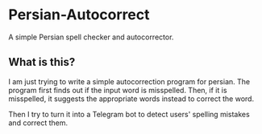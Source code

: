 # Persian-Autocorrect
A simple Persian spell checker and autocorrector.

## What is this?
I am just trying to write a simple autocorrection program for persian. 
The program first finds out if the input word is misspelled. 
Then, if it is misspelled, it suggests the appropriate words instead to 
correct the word. 

Then I try to turn it into a Telegram bot to detect users' spelling mistakes
and correct them.




